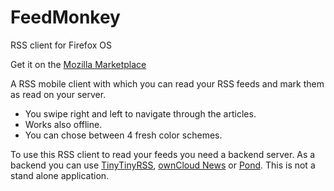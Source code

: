 FeedMonkey
==========

RSS client for Firefox OS

Get it on the [Mozilla Marketplace](https://marketplace.firefox.com/app/feedmonkey/)

A RSS mobile client with which you can read your RSS feeds and mark them as read on your server. 

- You swipe right and left to navigate through the articles.
- Works also offline.
- You can chose between 4 fresh color schemes.

To use this RSS client to read your feeds you need a backend server. As a backend you can use [TinyTinyRSS](http://tt-rss.org), [ownCloud News](http://apps.owncloud.com/content/show.php/News?content=158434) or [Pond](https://github.com/ArturoVM/pond#pond). This is not a stand alone application.
